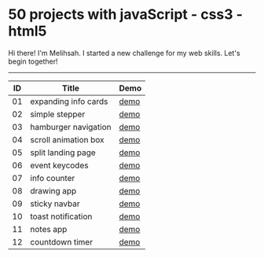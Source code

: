 # 50 projects with javaScript - css3 - html5
Hi there! I'm Melihsah. I started a new challenge for my web skills. Let's begin together!

-----------------------------------------------------------------------------------------------

| ID  | Title         | Demo        |
| ----|---------------|-------------|
| 01  | expanding info cards        | [demo](https://melihsahtulek.github.io/50-projects-with-javaScript/expanding-info-cards/) |
| 02  | simple stepper              | [demo](https://melihsahtulek.github.io/50-projects-with-javaScript/simple-form-stepper/)  |
| 03  | hamburger navigation        | [demo](https://melihsahtulek.github.io/50-projects-with-javaScript/hamburger-navigation/) |
| 04  | scroll animation box        | [demo](https://melihsahtulek.github.io/50-projects-with-javaScript/scroll-animation-box/) |
| 05  | split landing page          | [demo](https://melihsahtulek.github.io/50-projects-with-javaScript/split-landing-page/)   |
| 06  | event keycodes              | [demo](https://melihsahtulek.github.io/50-projects-with-javaScript/event-keycodes/)       |
| 07  | info counter                | [demo](https://melihsahtulek.github.io/50-projects-with-javaScript/info-counter/)         |
| 08  | drawing app                 | [demo](https://melihsahtulek.github.io/50-projects-with-javaScript/drawing-app/)          |
| 09  | sticky navbar               | [demo](https://melihsahtulek.github.io/50-projects-with-javaScript/sticky-navbar/)        |
| 10  | toast notification              | [demo](https://melihsahtulek.github.io/50-projects-with-javaScript/toast-notification/)        |
| 11  | notes app              | [demo](https://melihsahtulek.github.io/50-projects-with-javaScript/notes-app/)        |
| 12  | countdown timer              | [demo](https://melihsahtulek.github.io/50-projects-with-javaScript/countdown-timer/)        |



